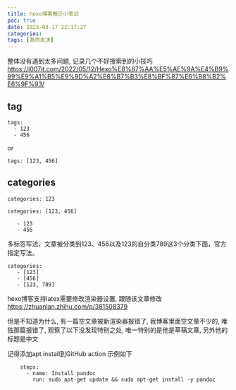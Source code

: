 ```yaml
---
title: hexo博客搬迁小笔记
poc: true
date: 2023-03-17 22:17:27
categories:
tags: [悬而未决]
---
```



整体没有遇到太多问题, 记录几个不好搜索到的小技巧
https://i007it.com/2022/05/12/Hexo%E8%87%AA%E5%AE%9A%E4%B9%89%E9%A1%B5%E9%9D%A2%E8%B7%B3%E8%BF%87%E6%B8%B2%E6%9F%93/

## tag

```
tags:
  - 123
  - 456
```

or

```
tags: [123, 456]
```

## categories

```
categories: 123

categories: [123, 456]
```

```categories:
   - 123
   - 456
```

多标签写法，文章被分类到123、456以及123的自分类789这3个分类下面，官方指定写法。

```
categories:
   - [123]
   - [456]
   - [123, 789]
```

hexo博客支持latex需要修改渲染器设置, 跟随该文章修改 https://zhuanlan.zhihu.com/p/381508379

但是不知道为什么, 有一篇空文章被新渲染器报错了, 我博客里面空文章不少的, 唯独那篇报错了, 观察了以下没发现特别之处, 唯一特别的是他是草稿文章, 另外他的标题是中文

记得添加apt install到GitHub action 示例如下

```
    steps:
      - name: Install pandoc
        run: sudo apt-get update && sudo apt-get install -y pandoc
```
